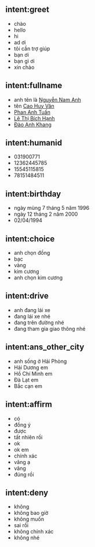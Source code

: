 ## intent:greet
- chào
- hello
- hi
- ad ơi
- tôi cần trợ giúp
- bạn ơi
- bạn gì ơi
- xin chào
## intent:fullname
- anh tên là [Nguyễn Nam Anh](fullname)
- tên [Cao Huy Văn](fullname)
- [Phan Anh Tuấn](fullname)
- [Lê Thị Bích Hạnh](fullname)
- [Đào Anh Khang](fullname)
## intent:humanid
- 031900771
- 12362445785
- 15545115815
- 78151484511
## intent:birthday
- ngày mùng 7 tháng 5 năm 1996
- ngày 12 tháng 2 năm 2000
- 02/04/1994
## intent:choice
- anh chọn đồng
- bạc
- vàng
- kim cương
- anh chọn kim cương
## intent:drive
- anh đang lái xe
- đang lái xe nhé
- đang trên đường nhé
- đang tham gia giao thông nhé
## intent:ans_other_city
- anh sống ở Hải Phòng
- Hải Dương em
- Hồ Chí Minh em
- Đà Lạt em
- Bắc cạn em

## intent:affirm
- có
- đồng ý
- được
- tất nhiên rồi
- ok
- ok em
- chính xác
- vâng ạ
- vâng
- đúng rồi

## intent:deny
- không
- không bao giờ
- không muốn
- sai rồi
- không chính xác
- không nhé

